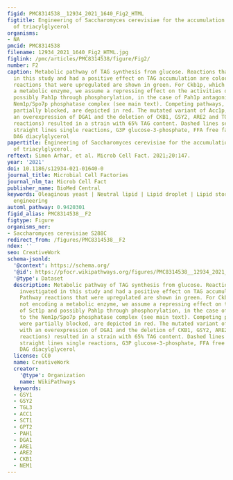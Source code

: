```yaml
---
figid: PMC8314538__12934_2021_1640_Fig2_HTML
figtitle: Engineering of Saccharomyces cerevisiae for the accumulation of high amounts
  of triacylglycerol
organisms:
- NA
pmcid: PMC8314538
filename: 12934_2021_1640_Fig2_HTML.jpg
figlink: /pmc/articles/PMC8314538/figure/Fig2/
number: F2
caption: Metabolic pathway of TAG synthesis from glucose. Reactions that were investigated
  in this study and had a positive effect on TAG accumulation are colored. Pathway
  reactions that were upregulated are shown in green. For Ckb1p, which is not encoding
  a metabolic enzyme, we assume a repressing effect on the activities of Sct1p and
  possibly Pah1p through phosphorylation, in the case of Pah1p antagonistic to the
  Nem1p/Spo7p phosphatase complex (see main text). Competing pathways, which were
  partially blocked, are depicted in red. The mutated variant of Acc1p, together with
  an overexpression of DGA1 and the deletion of CKB1, GSY2, ARE2 and TGL3 (framed
  reactions) resulted in a strain with 65% TAG content. Dashed lines several reactions,
  straight lines single reactions, G3P glucose-3-phosphate, FFA free fatty acids,
  DAG diacylglycerol
papertitle: Engineering of Saccharomyces cerevisiae for the accumulation of high amounts
  of triacylglycerol.
reftext: Simon Arhar, et al. Microb Cell Fact. 2021;20:147.
year: '2021'
doi: 10.1186/s12934-021-01640-0
journal_title: Microbial Cell Factories
journal_nlm_ta: Microb Cell Fact
publisher_name: BioMed Central
keywords: Oleaginous yeast | Neutral lipid | Lipid droplet | Lipid storage | Metabolic
  engineering
automl_pathway: 0.9420301
figid_alias: PMC8314538__F2
figtype: Figure
organisms_ner:
- Saccharomyces cerevisiae S288C
redirect_from: /figures/PMC8314538__F2
ndex: ''
seo: CreativeWork
schema-jsonld:
  '@context': https://schema.org/
  '@id': https://pfocr.wikipathways.org/figures/PMC8314538__12934_2021_1640_Fig2_HTML.html
  '@type': Dataset
  description: Metabolic pathway of TAG synthesis from glucose. Reactions that were
    investigated in this study and had a positive effect on TAG accumulation are colored.
    Pathway reactions that were upregulated are shown in green. For Ckb1p, which is
    not encoding a metabolic enzyme, we assume a repressing effect on the activities
    of Sct1p and possibly Pah1p through phosphorylation, in the case of Pah1p antagonistic
    to the Nem1p/Spo7p phosphatase complex (see main text). Competing pathways, which
    were partially blocked, are depicted in red. The mutated variant of Acc1p, together
    with an overexpression of DGA1 and the deletion of CKB1, GSY2, ARE2 and TGL3 (framed
    reactions) resulted in a strain with 65% TAG content. Dashed lines several reactions,
    straight lines single reactions, G3P glucose-3-phosphate, FFA free fatty acids,
    DAG diacylglycerol
  license: CC0
  name: CreativeWork
  creator:
    '@type': Organization
    name: WikiPathways
  keywords:
  - GSY1
  - GSY2
  - TGL3
  - ACC1
  - SCT1
  - GPT2
  - PAH1
  - DGA1
  - ARE1
  - ARE2
  - CKB1
  - NEM1
---
```


